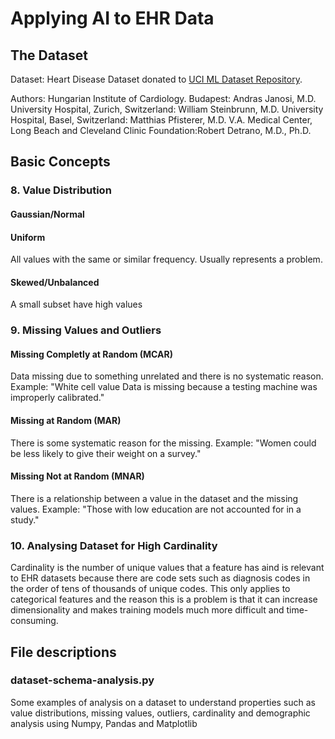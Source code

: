 # Applying AI to EHR Data

## The Dataset
Dataset: Heart Disease Dataset donated to [UCI ML Dataset Repository](https://archive.ics.uci.edu/ml/datasets/heart+Disease).

Authors:
Hungarian Institute of Cardiology. Budapest: Andras Janosi, M.D.
University Hospital, Zurich, Switzerland: William Steinbrunn, M.D.
University Hospital, Basel, Switzerland: Matthias Pfisterer, M.D.
V.A. Medical Center, Long Beach and Cleveland Clinic Foundation:Robert Detrano, M.D., Ph.D.

## Basic Concepts

### 8. Value Distribution
#### Gaussian/Normal
#### Uniform
All values with the same or similar frequency. Usually represents a problem.
#### Skewed/Unbalanced
A small subset have high values

### 9. Missing Values and Outliers
#### Missing Completly at Random (MCAR)
Data missing due to something unrelated and there is no systematic reason.
Example: "White cell value Data is missing because a testing machine was improperly calibrated."
#### Missing at Random (MAR)
There is some systematic reason for the missing.
Example: "Women could be less likely to give their weight on a survey."
#### Missing Not at Random (MNAR)
There is a relationship between a value in the dataset and the missing values.
Example: "Those with low education are not accounted for in a study."

### 10. Analysing Dataset for High Cardinality
Cardinality is the number of unique values that a feature has aind is relevant to EHR datasets because there are code sets such as diagnosis codes in the order of tens of thousands of unique codes. This only applies to categorical features and the reason this is a problem is that it can increase dimensionality and makes training models much more difficult and time-consuming.


## File descriptions
### dataset-schema-analysis.py
Some examples of analysis on a dataset to understand properties such as value distributions, missing values, outliers, cardinality and demographic analysis using Numpy, Pandas and Matplotlib